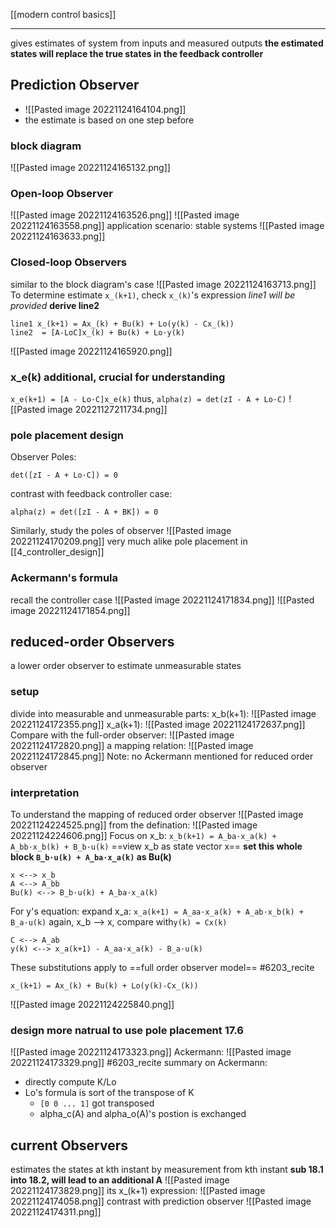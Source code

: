 [[modern control basics]]
****
gives estimates of system from inputs and measured outputs
**the estimated states will replace the true states in the feedback controller**
## Prediction Observer
- ![[Pasted image 20221124164104.png]]
- the estimate is based on one step before
### block diagram
![[Pasted image 20221124165132.png]]
### Open-loop Observer
![[Pasted image 20221124163526.png]]
![[Pasted image 20221124163558.png]]
application scenario:
stable systems
![[Pasted image 20221124163633.png]]

### Closed-loop Observers
similar to the block diagram's case
![[Pasted image 20221124163713.png]]
To determine estimate `x_(k+1)`, check `x_(k)`'s expression
_line1 will be provided_
**derive line2**
```
line1 x_(k+1) = Ax_(k) + Bu(k) + Lo(y(k) - Cx_(k))
line2  = [A-LoC]x_(k) + Bu(k) + Lo·y(k)
```
![[Pasted image 20221124165920.png]]
### x_e(k) **additional, crucial for understanding**
`x_e(k+1) = [A - Lo·C]x_e(k)`
thus, `alpha(z) = det(zI - A + Lo·C)`
![[Pasted image 20221127211734.png]]

### pole placement design
Observer Poles:
```
det([zI - A + Lo·C]) = 0
```
contrast with feedback controller case:
```
alpha(z) = det([zI - A + BK]) = 0
```
Similarly, study the poles of observer
![[Pasted image 20221124170209.png]]
very much alike pole placement in [[4_controller_design]]

### Ackermann's formula
recall the controller case
![[Pasted image 20221124171834.png]]
![[Pasted image 20221124171854.png]]
## reduced-order Observers
a lower order observer to estimate unmeasurable states
### setup
divide into measurable and unmeasurable parts:
x_b(k+1):
![[Pasted image 20221124172355.png]]
x_a(k+1):
![[Pasted image 20221124172637.png]]
Compare with the full-order observer:
![[Pasted image 20221124172820.png]]
a mapping relation:
![[Pasted image 20221124172845.png]]
Note: no Ackermann mentioned for reduced order observer

### interpretation
To understand the mapping of reduced order observer
![[Pasted image 20221124224525.png]]
from the defination:
![[Pasted image 20221124224606.png]]
Focus on x_b:
`x_b(k+1) = A_ba·x_a(k) + A_bb·x_b(k) + B_b·u(k)`
==view x_b as state vector x==
**set this whole block `B_b·u(k) + A_ba·x_a(k)` as Bu(k)**
```
x <--> x_b
A <--> A_bb
Bu(k) <--> B_b·u(k) + A_ba·x_a(k)
```
For y's equation:
expand x_a:
`x_a(k+1) = A_aa·x_a(k) + A_ab·x_b(k) + B_a·u(k)`
again, x_b --> x, compare with`y(k) = Cx(k)`
```
C <--> A_ab
y(k) <--> x_a(k+1) - A_aa·x_a(k) - B_a·u(k)
```
These substitutions apply to ==full order observer model==
#6203_recite 
```
x_(k+1) = Ax_(k) + Bu(k) + Lo(y(k)-Cx_(k))
```
![[Pasted image 20221124225840.png]]
### design **more natrual to use pole placement 17.6**

![[Pasted image 20221124173323.png]]
Ackermann:
![[Pasted image 20221124173329.png]]
#6203_recite 
summary on Ackermann:
- directly compute K/Lo
- Lo's formula is sort of the transpose of K
	- `[0 0 ... 1]` got transposed
	- alpha_c(A) and alpha_o(A)'s postion is exchanged

## current Observers
estimates the states at kth instant by measurement from kth instant
**sub 18.1 into 18.2, will lead to an additional A**
![[Pasted image 20221124173829.png]]
its x_(k+1) expression:
![[Pasted image 20221124174058.png]]
contrast with prediction observer
![[Pasted image 20221124174311.png]]


